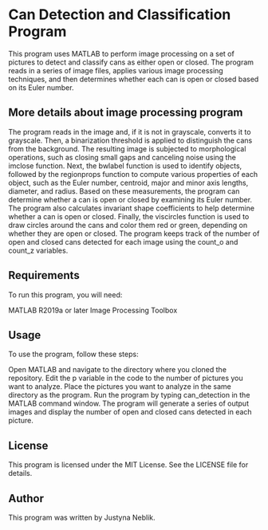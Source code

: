 # Can Detection and Classification Program

This program uses MATLAB to perform image processing on a set of pictures to detect and classify cans as either open or closed. The program reads in a series of image files, applies various image processing techniques, and then determines whether each can is open or closed based on its Euler number.

## More details about image processing program

The program reads in the image and, if it is not in grayscale, converts it to grayscale. Then, a binarization threshold is applied to distinguish the cans from the background. The resulting image is subjected to morphological operations, such as closing small gaps and canceling noise using the imclose function. Next, the bwlabel function is used to identify objects, followed by the regionprops function to compute various properties of each object, such as the Euler number, centroid, major and minor axis lengths, diameter, and radius. Based on these measurements, the program can determine whether a can is open or closed by examining its Euler number. The program also calculates invariant shape coefficients to help determine whether a can is open or closed. Finally, the viscircles function is used to draw circles around the cans and color them red or green, depending on whether they are open or closed. The program keeps track of the number of open and closed cans detected for each image using the count_o and count_z variables.

## Requirements
To run this program, you will need:

MATLAB R2019a or later
Image Processing Toolbox

## Usage
To use the program, follow these steps:

Open MATLAB and navigate to the directory where you cloned the repository.
Edit the p variable in the code to the number of pictures you want to analyze.
Place the pictures you want to analyze in the same directory as the program.
Run the program by typing can_detection in the MATLAB command window.
The program will generate a series of output images and display the number of open and closed cans detected in each picture.

## License
This program is licensed under the MIT License. See the LICENSE file for details.

## Author
This program was written by Justyna Neblik.
